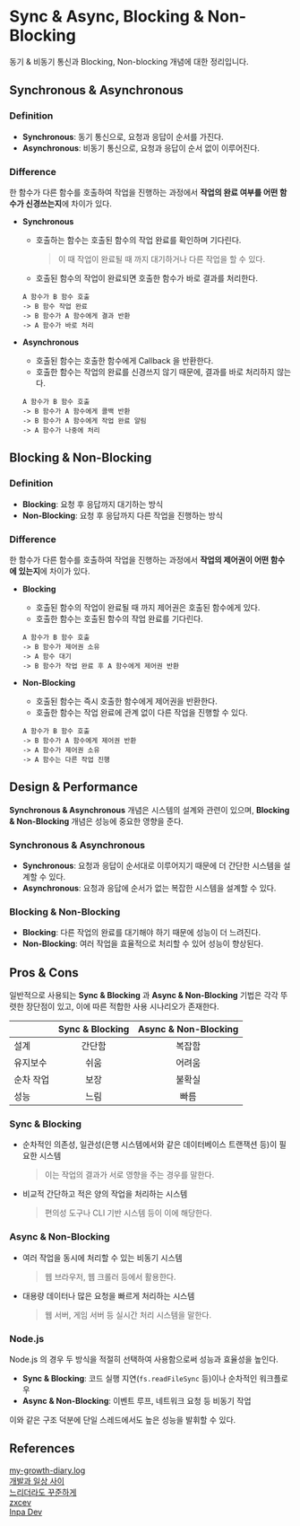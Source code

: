 # Sync & Async, Blocking & Non-Blocking

동기 & 비동기 통신과 Blocking, Non-blocking 개념에 대한 정리입니다.

## Synchronous & Asynchronous

### Definition

- **Synchronous**: 동기 통신으로, 요청과 응답이 순서를 가진다.
- **Asynchronous**: 비동기 통신으로, 요청과 응답이 순서 없이 이루어진다.

### Difference

한 함수가 다른 함수를 호출하여 작업을 진행하는 과정에서 **작업의 완료 여부를 어떤 함수가 신경쓰는지**에 차이가 있다.

- **Synchronous**

    - 호출하는 함수는 호출된 함수의 작업 완료를 확인하며 기다린다.
        > 이 때 작업이 완료될 때 까지 대기하거나 다른 작업을 할 수 있다.
    - 호출된 함수의 작업이 완료되면 호출한 함수가 바로 결과를 처리한다.

    ```
    A 함수가 B 함수 호출
    -> B 함수 작업 완료
    -> B 함수가 A 함수에게 결과 반환
    -> A 함수가 바로 처리
    ```

- **Asynchronous**

    - 호출된 함수는 호출한 함수에게 Callback 을 반환한다.
    - 호출한 함수는 작업의 완료를 신경쓰지 않기 때문에, 결과를 바로 처리하지 않는다.

    ```
    A 함수가 B 함수 호출
    -> B 함수가 A 함수에게 콜백 반환
    -> B 함수가 A 함수에게 작업 완료 알림
    -> A 함수가 나중에 처리
    ```

## Blocking & Non-Blocking

### Definition

- **Blocking**: 요청 후 응답까지 대기하는 방식
- **Non-Blocking**: 요청 후 응답까지 다른 작업을 진행하는 방식

### Difference

한 함수가 다른 함수를 호출하여 작업을 진행하는 과정에서 **작업의 제어권이 어떤 함수에 있는지**에 차이가 있다.

- **Blocking**

    - 호출된 함수의 작업이 완료될 때 까지 제어권은 호출된 함수에게 있다.
    - 호출한 함수는 호출된 함수의 작업 완료를 기다린다.

    ```
    A 함수가 B 함수 호출
    -> B 함수가 제어권 소유
    -> A 함수 대기
    -> B 함수가 작업 완료 후 A 함수에게 제어권 반환
    ```

-  **Non-Blocking**

    - 호출된 함수는 즉시 호출한 함수에게 제어권을 반환한다.
    - 호출한 함수는 작업 완료에 관계 없이 다른 작업을 진행할 수 있다.

    ```
    A 함수가 B 함수 호출
    -> B 함수가 A 함수에게 제어권 반환
    -> A 함수가 제어권 소유
    -> A 함수는 다른 작업 진행
    ```

## Design & Performance

**Synchronous & Asynchronous** 개념은 시스템의 설계와 관련이 있으며, **Blocking & Non-Blocking** 개념은 성능에 중요한 영향을 준다.

### Synchronous & Asynchronous

- **Synchronous**: 요청과 응답이 순서대로 이루어지기 때문에 더 간단한 시스템을 설계할 수 있다.
- **Asynchronous**: 요청과 응답에 순서가 없는 복잡한 시스템을 설계할 수 있다.

### Blocking & Non-Blocking

- **Blocking**: 다른 작업의 완료를 대기해야 하기 때문에 성능이 더 느려진다.
- **Non-Blocking**: 여러 작업을 효율적으로 처리할 수 있어 성능이 향상된다.

## Pros & Cons

일반적으로 사용되는 **Sync & Blocking** 과 **Async & Non-Blocking** 기법은 각각 뚜렷한 장단점이 있고, 이에 따른 적합한 사용 시나리오가 존재한다.

||Sync & Blocking|Async & Non-Blocking|
|---|:---:|:---:|
|설계|간단함|복잡함|
|유지보수|쉬움|어려움|
|순차 작업|보장|불확실|
|성능|느림|빠름|

### Sync & Blocking

- 순차적인 의존성, 일관성(은행 시스템에서와 같은 데이터베이스 트랜잭션 등)이 필요한 시스템
    > 이는 작업의 결과가 서로 영향을 주는 경우를 말한다.
- 비교적 간단하고 적은 양의 작업을 처리하는 시스템
    > 편의성 도구나 CLI 기반 시스템 등이 이에 해당한다.

### Async & Non-Blocking

- 여러 작업을 동시에 처리할 수 있는 비동기 시스템
    > 웹 브라우저, 웹 크롤러 등에서 활용한다.
- 대용량 데이터나 많은 요청을 빠르게 처리하는 시스템
    > 웹 서버, 게임 서버 등 실시간 처리 시스템을 말한다.

### Node.js

Node.js 의 경우 두 방식을 적절히 선택하여 사용함으로써 성능과 효율성을 높인다.

- **Sync & Blocking**: 코드 실행 지연(`fs.readFileSync` 등)이나 순차적인 워크플로우
- **Async & Non-Blocking**: 이벤트 루프, 네트워크 요청 등 비동기 작업

이와 같은 구조 덕분에 단일 스레드에서도 높은 성능을 발휘할 수 있다.

## References

[my-growth-diary.log](https://velog.io/@maketheworldwise/SyncAsync-BlockingNon-Blocking-%EB%AC%B4%EC%8A%A8-%EC%B0%A8%EC%9D%B4%EC%9D%BC%EA%B9%8C#sync--blocking--async--blocking)<br>
[개발과 일상 사이](https://jh-7.tistory.com/25)<br>
[느리더라도 꾸준하게](https://steady-coding.tistory.com/531)<br>
[zxcev](https://velog.io/@mainfn/Blocking-Non-Blocking-Sync-Async-%EC%B0%A8%EC%9D%B4#sync-async)<br>
[Inpa Dev](https://inpa.tistory.com/entry/%F0%9F%91%A9%E2%80%8D%F0%9F%92%BB-%EB%8F%99%EA%B8%B0%EB%B9%84%EB%8F%99%EA%B8%B0-%EB%B8%94%EB%A1%9C%ED%82%B9%EB%85%BC%EB%B8%94%EB%A1%9C%ED%82%B9-%EA%B0%9C%EB%85%90-%EC%A0%95%EB%A6%AC#sync_blocking_%EC%A1%B0%ED%95%A9)
